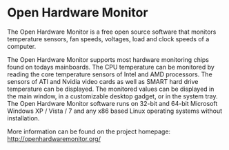 # Open Hardware Monitor #

The Open Hardware Monitor is a free open source software that monitors temperature sensors, fan speeds, voltages, load and clock speeds of a computer.

The Open Hardware Monitor supports most hardware monitoring chips found on todays mainboards. The CPU temperature can be monitored by reading the core temperature sensors of Intel and AMD processors. The sensors of ATI and Nvidia video cards as well as SMART hard drive temperature can be displayed. The monitored values can be displayed in the main window, in a customizable desktop gadget, or in the system tray. The Open Hardware Monitor software runs on 32-bit and 64-bit Microsoft Windows XP / Vista / 7 and any x86 based Linux operating systems without installation.

More information can be found on the project homepage: http://openhardwaremonitor.org/
